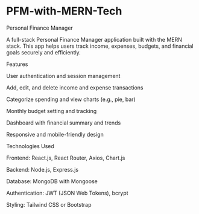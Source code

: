 # PFM-with-MERN-Tech
Personal Finance Manager

A full-stack Personal Finance Manager application built with the MERN stack. This app helps users track income, expenses, budgets, and financial goals securely and efficiently.

Features

User authentication and session management

Add, edit, and delete income and expense transactions

Categorize spending and view charts (e.g., pie, bar)

Monthly budget setting and tracking

Dashboard with financial summary and trends

Responsive and mobile-friendly design


Technologies Used

Frontend: React.js, React Router, Axios, Chart.js

Backend: Node.js, Express.js

Database: MongoDB with Mongoose

Authentication: JWT (JSON Web Tokens), bcrypt

Styling: Tailwind CSS or Bootstrap
